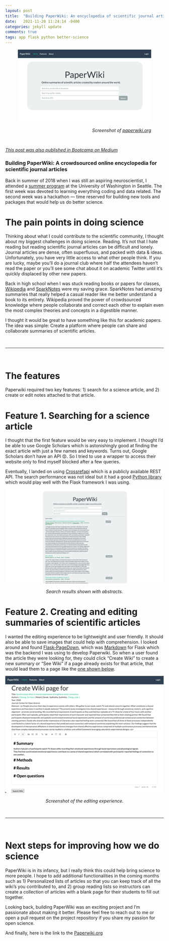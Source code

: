 ```yaml
---
layout: post
title:  "Building PaperWiki: An encyclopedia of scientific journal articles"
date:   2021-11-20 11:24:14 -0400
categories: jekyll update
comments: true
tags: app flask python better-science
---
```


<figure>
  <div style="text-align:center">
  <img src="/assets/post20211124/paperwiki1.png" width="550">
  <figcaption><p align="right"><i>Screenshot of <a href="http://www.paperwiki.org/">paperwiki.org</a></i></p></figcaption>
  </div><br>
</figure>

[*This post was also published in Bootcamp on Medium*](https://bootcamp.uxdesign.cc/case-study-a-crowdsourced-online-encyclopedia-for-scientific-journal-articles-c671b5ba29f)<br>


<!--excerpt.start-->
### Building PaperWiki: A crowdsourced online encyclopedia for scientific journal articles

Back in summer of 2018 when I was still an aspiring neuroscientist, I attended a [summer program](https://neurohackademy.org/) at the University of Washington in Seattle. The first week was devoted to learning everything coding and data related. The second week was a hackathon — time reserved for building new tools and packages that would help us do better science.

# The pain points in doing science
Thinking about what I could contribute to the scientific community, I thought about my biggest challenges in doing science. Reading. It’s not that I hate reading but reading scientific journal articles can be difficult and lonely. Journal articles are dense, often superfluous, and packed with data & ideas. Unfortunately, you have very little access to what other people think. If you are lucky, maybe you’ll do a journal club where half the attendees haven’t read the paper or you’ll see some chat about it on academic Twitter until it’s quickly displaced by other new papers.

Back in high school when I was stuck reading books or papers for classes, [Wikipedia](https://en.wikipedia.org/wiki/Main_Page) and [SparkNotes](https://www.sparknotes.com/) were my saving grace. SparkNotes had amazing summaries that really helped a casual reader like me better understand a book to its entirety. Wikipedia proved the power of crowdsourced knowledge where people collaborate and correct each other to explain even the most complex theories and concepts in a digestible manner.

I thought it would be great to have something like this for academic papers. The idea was simple: Create a platform where people can share and collaborate summaries of scientific articles.

<br>

___

<br>

# The features
Paperwiki required two key features: 1) search for a science article, and 2) create or edit notes attached to that article.

# Feature 1. Searching for a science article
I thought that the first feature would be very easy to implement. I thought I’d be able to use Google Scholars which is astonishingly good at finding the exact article with just a few names and keywords. Turns out, Google Scholars don’t have an API 😡. So I tried to use a wrapper to access their website only to find myself blocked after a few queries.

Eventually, I landed on using [Crossrefapi](https://www.crossref.org/documentation/retrieve-metadata/rest-api/) which is a publicly available REST API. The search performance was not ideal but it had a good [Python library](https://github.com/fabiobatalha/crossrefapi) which would play well with the Flask framework I was using.


<div style="text-align:center">
<img src="/assets/post20211124/paperwiki2.png" width="600">  
</div>
<figcaption><p align="center"><i>Search results shown with abstracts.
</i>
</p></figcaption>

# Feature 2. Creating and editing summaries of scientific articles
I wanted the editing experience to be lightweight and user friendly. It should also be able to save images that could help with comprehension. I looked around and found [Flask-PageDown](https://github.com/miguelgrinberg/Flask-PageDown), which was [Markdown](https://en.wikipedia.org/wiki/Markdown) for Flask which was the backend I was using to develop Paperwiki. So when a user found the article they were looking for, they could click “Create Wiki” to create a new summary or “See Wiki” if a page already exists for that article, that would lead them to a page like the [one shown below](http://www.paperwiki.org/see_wiki?id=10.31234/osf.io/bd9wn).

<div style="text-align:center">
<img src="/assets/post20211124/paperwiki3.png" width="600">  
</div>
<figcaption><p align="center"><i>Screenshot of the editing experience.
</i>
</p></figcaption>

<br>

___

<br>


# Next steps for improving how we do science
PaperWiki is in its infancy, but I really think this could help bring science to more people. I hope to add additional functionalities in the coming months such as 1) Personalized lists of articles so that you can keep track of all the wiki’s you contributed to, and 2) group reading lists so instructors can create a collection of articles with a blank page for their students to fill out together.

Looking back, building PaperWiki was an exciting project and I’m passionate about making it better. Please feel free to reach out to me or open a pull request on the project repository if you share my passion for open science.

And finally, here is the link to the [Paperwiki.org](http://paperwiki.org/)

